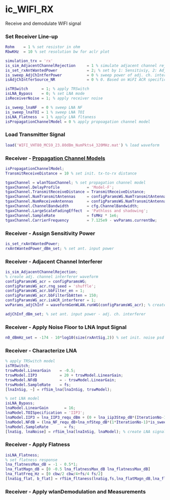# ic_WIFI_RX
Receive and demodulate WIFI signal

### Set Receiver Line-up
```matlab
Rohm    = 1 % set resistor in ohm
RbwKHz  = 10 % set resolution bw for aclr plot
```
```matlab
simulation_trx = 'rx'
is_sim_AdjacentChannelRejection     = 1 % simulate adjacent channel rejection
is_set_rxAntWantedPower             = 2; % set by 1: Sensitiviy, 2: AdjacentChannelRejection, 3: FreeSpaceDistance, 4: MaximumInputLevel, otherwise: Sensitiviy+isAntWantedPowerSet
is_sweep_AdjChIntferPower           = 0 % sweep power of adj. ch. interferer
isAdjChIntferSource_NR              = 0 % 0. Based on WiFI ACR specifications, 1. -21dBm of NR max. input level, otherwise: adjInterferer_dBm_set

isTRSwitch      = 1; % apply TRSwitch
isLNA_Bypass    = 0; % set LNA mode
isReceiverNoise = 1; % apply receiver noise 

is_sweep_lnaNF  = 0 % sweep LNA NF
is_sweep_lnaTOI = 1 % sweep LNA TOI
isLNA_Flatness  = 1 % apply LNA fltaness
isPropagationChannelModel = 0 % apply propoagation channel model
``````
### Load Transmitter Signal
```matlab
load('WIFI_VHT80_MCS9_23.80dBm_NumPkts4_320MHz.mat') % load waveform
```
### Receiver - <a href="https://www.mathworks.com/help/comm/propagation-and-channel-models.html" target="_blank">Propagation Channel Models</a>
```matlab
isPropagationChannelModel;
TransmitReceiveDistance = 10 % set init. tx-to-rx distance

tgaxChannel = wlanTGaxChannel; % set propagation channel model
tgaxChannel.DelayProfile            = 'Model-F';
tgaxChannel.TransmitReceiveDistance = TransmitReceiveDistance;
tgaxChannel.NumTransmitAntennas     = configParamsWG.NumTransmitAntennas;
tgaxChannel.NumReceiveAntennas      = configParamsWG.NumTransmitAntennas;
tgaxChannel.ChannelBandwidth        = cfg.ChannelBandwidth;
tgaxChannel.LargeScaleFadingEffect  = 'Pathloss and shadowing';
tgaxChannel.SampleRate              = fsMHz * 1e6;
tgaxChannel.CarrierFrequency        = 7.125e9 - wvParams.currentBw;
```
### Receiver - Assign Sensitivity Power
```matlab
is_set_rxAntWantedPower;
rxAntWantedPower_dBm_set; % set ant. input power
```
### Receiver - Adjacent Channel Interferer
```matlab
is_sim_AdjacentChannelRejection;
% create adj. channel interferer waveform
configParamsWG_acr = configParamsWG;
configParamsWG_acr.rng_seed = 'shuffle';
configParamsWG_acr.bbFilter_en = 1;
configParamsWG_acr.bbFilterSbAtten = 150;
configParamsWG_acr.isACR_interferer = 1;
wvParams_adjChInf = waveformGenWLAN.runWG(configParamsWG_acr); % create adj. channel interferer waveform

adjChInf_dBm_set; % set ant. input power - adj. ch. interferer
```
### Receiver - Apply Noise Floor to LNA Input Signal
```matlab
n0_dBmHz_set = -174 - 10*log10(size(rxAntSig,2)) % set init. noise psd in dBm/Hz
```
### Receiver - Characterize LNA
```matlab
% apply TRSwitch model
isTRSwitch;
trswModel.LinearGain    = -0.5;
trswModel.IIP3          = 20 + trswModel.LinearGain;
trswModel.NFdB          = - trswModel.LinearGain;
trswModel.SampleRate    = fs;
[lnaInSig, ~] = rfSim_lna(lnaInSig, trswModel);
```
```matlab
% set LNA model
isLNA_Bypass;
lnaModel.LinearGain       = 16;
lnaModel.TOISpecification = 'IIP3';
lnaModel.IIP3 = lna_IIP3_requ_dBm + (0 + lna_iip3Step_dB*(IterationNo-1))*(-is_sweep_lnaTOI) + lna_toi_dB_margin;
lnaModel.NFdB = (lna_NF_requ_dB+lna_nfStep_dB*(1*IterationNo-1)*is_sweep_lnaNF) + lna_nf_dB_margin;
lnaModel.SampleRate       = fs;
[lnaSig, lnaNoise] = rfSim_lna(lnaInSig, lnaModel); % create LNA signal
```
### Receiver - Apply Flatness
```matlab
isLNA_Flatness;
% set flatness response
lna_flatnessMax_dB = -1 - 0.5*1;
lna_flatMagn_dB = [0 -0.5 lna_flatnessMax_dB lna_flatnessMax_dB]
lna_flatFreq_Hz = [0 cbw/2 cbw/4+fs/4 fs/2]
[lnaSig_flat, b_flat] = rfSim_fltaness(lnaSig,fs,lna_flatMagn_dB,lna_flatFreq_Hz,10e3); % create flatness signal
```
### Receiver - Apply wlanDemodulation and Measurements
